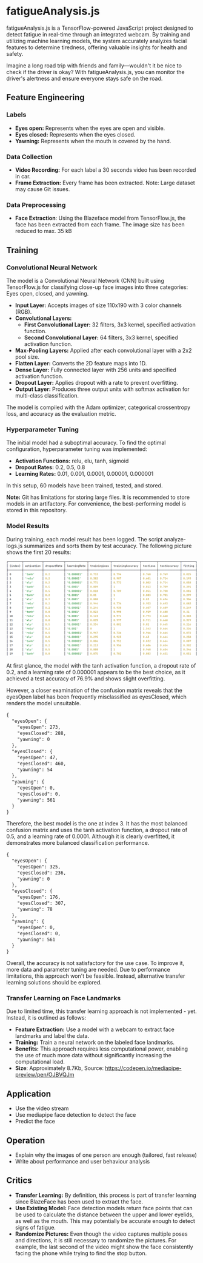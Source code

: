 # fatigueAnalysis.js

fatigueAnalysis.js is a TensorFlow-powered JavaScript project designed to detect fatigue in real-time through an
integrated webcam. By training and utilizing machine learning models, the system accurately analyzes facial features to
determine tiredness, offering valuable insights for health and safety.

Imagine a long road trip with friends and family—wouldn't it be nice to check if the driver is okay? With
fatigueAnalysis.js, you can monitor the driver's alertness and ensure everyone stays safe on the road.

## Feature Engineering

### Labels

- **Eyes open:** Represents when the eyes are open and visible.
- **Eyes closed:** Represents when the eyes closed.
- **Yawning:** Represents when the mouth is covered by the hand.

### Data Collection

- **Video Recording:** For each label a 30 seconds video has been recorded in car.
- **Frame Extraction:** Every frame has been extracted. Note: Large dataset may cause Git issues.

### Data Preprocessing

- **Face Extraction**: Using the Blazeface model from TensorFlow.js, the face has been extracted from each frame. The
  image size has been reduced to max. 35 kB

## Training

### Convolutional Neural Network

The model is a Convolutional Neural Network (CNN) built using TensorFlow.js for classifying close-up face images into
three categories: Eyes open, closed, and yawning.

- **Input Layer:** Accepts images of size 110x190 with 3 color channels (RGB).
- **Convolutional Layers:**
    - **First Convolutional Layer:** 32 filters, 3x3 kernel, specified activation function.
    - **Second Convolutional Layer:** 64 filters, 3x3 kernel, specified activation function.
- **Max-Pooling Layers:** Applied after each convolutional layer with a 2x2 pool size.
- **Flatten Layer:** Converts the 2D feature maps into 1D.
- **Dense Layer:** Fully connected layer with 256 units and specified activation function.
- **Dropout Layer:** Applies dropout with a rate to prevent overfitting.
- **Output Layer:** Produces three output units with softmax activation for multi-class classification.

The model is compiled with the Adam optimizer, categorical crossentropy loss, and accuracy as the evaluation metric.

### Hyperparameter Tuning

The initial model had a suboptimal accuracy. To find the optimal configuration, hyperparameter tuning was implemented:

- **Activation Functions:** relu, elu, tanh, sigmoid
- **Dropout Rates:** 0.2, 0.5, 0.8
- **Learning Rates:** 0.01, 0.001, 0.0001, 0.00001, 0.000001

In this setup, 60 models have been trained, tested, and stored.

**Note:** Git has limitations for storing large files. It is recommended to store models in an artifactory. For
convenience, the best-performing model is stored in this repository.

### Model Results

During training, each model result has been logged. The script analyze-logs.js summarizes and sorts them by test
accuracy. The following picture shows the first 20 results:

![model-results.png](assets%2Fmodel-results.png)

At first glance, the model with the tanh activation function, a dropout rate of 0.2, and a learning rate of 0.000001
appears to be the best choice, as it achieved a test accuracy of 76.9% and shows slight overfitting.

However, a closer examination of the confusion matrix reveals that the eyesOpen label has been frequently misclassified
as eyesClosed, which renders the model unsuitable.

```
{
  "eyesOpen": {
    "eyesOpen": 273,
    "eyesClosed": 288,
    "yawning": 0
  },
  "eyesClosed": {
    "eyesOpen": 47,
    "eyesClosed": 460,
    "yawning": 54
  },
  "yawning": {
    "eyesOpen": 0,
    "eyesClosed": 0,
    "yawning": 561
  }
}
```

Therefore, the best model is the one at index 3. It has the most balanced confusion matrix and uses the tanh activation
function, a dropout rate of 0.5, and a learning rate of 0.0001. Although it is clearly overfitted, it demonstrates more
balanced classification performance.

```
{
  "eyesOpen": {
    "eyesOpen": 325,
    "eyesClosed": 236,
    "yawning": 0
  },
  "eyesClosed": {
    "eyesOpen": 176,
    "eyesClosed": 307,
    "yawning": 78
  },
  "yawning": {
    "eyesOpen": 0,
    "eyesClosed": 0,
    "yawning": 561
  }
}
```

Overall, the accuracy is not satisfactory for the use case. To improve it, more data and parameter tuning are needed.
Due to performance limitations, this approach won't be feasible. Instead, alternative transfer learning solutions should
be explored.

### Transfer Learning on Face Landmarks

Due to limited time, this transfer learning approach is not implemented - yet. Instead, it is outlined as follows:

- **Feature Extraction:** Use a model with a webcam to extract face landmarks and label the data.
- **Training:** Train a neural network on the labeled face landmarks.
- **Benefits:** This approach requires less computational power, enabling the use of much more data without
  significantly increasing the computational load.
- **Size**: Approximately 8.7Kb, Source: https://codepen.io/mediapipe-preview/pen/OJBVQJm

## Application

- Use the video stream
- Use mediapipe face detection to detect the face
- Predict the face

## Operation

- Explain why the images of one person are enough (tailored, fast release)
- Write about performance and user behaviour analysis

## Critics

- **Transfer Learning:** By definition, this process is part of transfer learning since BlazeFace has been used to
  extract the face.
- **Use Existing Model:** Face detection models return face points that can be used to calculate the distance between
  the upper and lower eyelids, as well as the mouth. This may potentially be accurate enough to detect signs of fatigue.
- **Randomize Pictures:** Even though the video captures multiple poses and directions, it is still necessary to
  randomize the pictures. For example, the last second of the video might show the face consistently facing the phone
  while trying to find the stop button.
